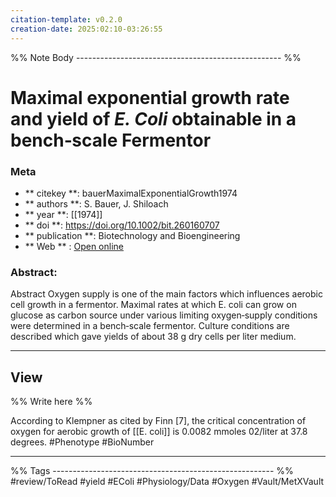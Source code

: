 ```yaml
---
citation-template: v0.2.0
creation-date: 2025:02:10-03:26:55
---
```


%% Note Body --------------------------------------------------- %%
# Maximal exponential growth rate and yield of <i>E. Coli</i> obtainable in a bench‐scale Fermentor

### Meta
- ** citekey **: bauerMaximalExponentialGrowth1974
- ** authors **: S. Bauer, J. Shiloach
- ** year **: [[1974]]
- ** doi **: https://doi.org/10.1002/bit.260160707
- ** publication **: Biotechnology and Bioengineering
- ** Web ** : [Open online](https://onlinelibrary.wiley.com/doi/10.1002/bit.260160707)


### Abstract:
Abstract Oxygen supply is one of the main factors which influences aerobic cell growth in a fermentor. Maximal rates at which E. coli can grow on glucose as carbon source under various limiting oxygen‐supply conditions were determined in a bench‐scale fermentor. Culture conditions are described which gave yields of about 38 g dry cells per liter medium.

___

## View

%% Write here %%



According to Klempner as cited by Finn [7], the critical concentration of oxygen for aerobic growth of [[E. coli]] is 0.0082 mmoles 02/liter at 37.8 degrees. #Phenotype #BioNumber



___
%% Tags  ------------------------------------------------------- %%
#review/ToRead
#yield 
#EColi 
#Physiology/Data 
#Oxygen
#Vault/MetXVault 
